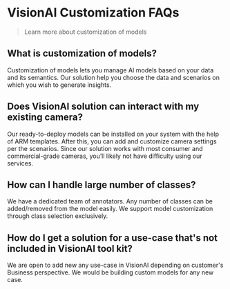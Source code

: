 # VisionAI Customization FAQs

>Learn more about customization of models

## What is customization of models?

Customization of models lets you manage AI models based on your data and its semantics. Our solution help you choose the data and scenarios on which you wish to generate insights.

## Does VisionAI solution can interact with my existing camera?

Our ready-to-deploy models can be installed on your system with the help of ARM templates. After this, you can add and customize camera settings per the scenarios. Since our solution works with most consumer and commercial-grade cameras, you’ll likely not have difficulty using our services.

## How can I handle large number of classes?
We have a dedicated team of annotators. Any number of classes can be added/removed from the model easily. We support model customization through class selection exclusively.

## How do I get a solution for a use-case that's not included in VisionAI tool kit?
We are open to add new any use-case in VisionAI depending on customer's Business perspective. We would be building custom models for any new case.

